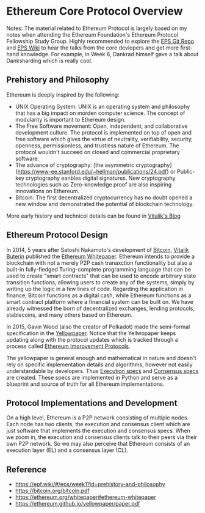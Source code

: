 # Ethereum Core Protocol Overview

Notes: The material related to Ethereum Protocol is largely based on my notes when attending the Ethereum Foundation's Ethereum Protocol Fellowship Study Group. 
Highly recommended to explore the [EPS Git Repo](https://github.com/eth-protocol-fellows/protocol-studies) and [EPS Wiki](https://epf.wiki/#/) to hear the talks from the core devlopers and get more first-hand knowledge. For example, in Week 6, Dankrad himself gave a talk about Danksharding which is really cool.

## Prehistory and Philosophy

Ethereum is deeply inspired by the following:
* UNIX Operating System: UNIX is an operating system and philosophy that has a big impact on morden computer science. The concept of modularity is important to Ethereum design.
* The Free Software movement: Open, independent, and collaborative development culture. The protocol is implemented on top of open and free software which gives the virtue of neutrality, verifiability, security, openness, permissionless, and trustless nature of Ethereum. The protocol wouldn't succeed on closed and commercial proprietary software.
* The advance of cryptography: [the asymmetric cryptography] (https://www-ee.stanford.edu/~hellman/publications/24.pdf) or Public-key cryptography eanbles digital signatures. New cryptography technologies such as Zero-knowledge proof are also inspiring innovations on Ethereum.
* Bitcoin: The first decentralized cryptocurrency has no doubt opened a new window and demonstrated the potential of blockchain technology. 

More early history and technicol details can be found in [Vitalik's Blog](https://vitalik.eth.limo/general/2017/09/14/prehistory.html)

## Ethereum Protocol Design
In 2014, 5 years after Satoshi Nakamoto's development of [Bitcoin](https://bitcoin.org/bitcoin.pdf), [Vitalik Buterin](https://en.wikipedia.org/wiki/Vitalik_Buterin) published the [Ethereum Whitepaper](https://ethereum.org/en/whitepaper/#ethereum-whitepaper). Ethereum intends to provide a blockchain with not a merely P2P cash tranaxction functionality but also a built-in fully-fledged Turing-complete programming language that can be used to create "smart contracts" that can be used to encode arbitrary state transition functions, allowing users to create any of the systems, simply by writing up the logic in a few lines of code. Regarding the application in finance, Bitcoin functions as a digital cash, while Ethereum functions as a smart contract platform where a financial system can be built on. We have already witnessed the born of decentralized exchanges, lending protocols, stablecoins, and many others based on Ethereum. 

In 2015, Gavin Wood (also the creator of Polkadot) made the semi-formal specification in the [Yellowpaper](https://ethereum.github.io/yellowpaper/paper.pdf). Notice that the Yellwopaper keeps updating along with the protocol updates which is tracked through a process called [Ethereum Improvement Protocols](https://eips.ethereum.org/). 

The yellowpaper is general enough and mathematical in nature and doesn't rely on specific implementation details and algorithms, however not easily understandable by developers. Thus [Execution specs](https://github.com/ethereum/execution-specs) and [Consensus specs](https://github.com/ethereum/consensus-specs) are created. These specs are implemented in Python and serve as a blueprint and source of truth for all Ethereum implementations.


## Protocol Implementations and Development
On a high level, Ethereum is a P2P network consisting of multiple nodes. Each node has two clients, the execution and consensus client which are just software that implements the execution and consensus specs. When we zoom in, the execution and consensus clients talk to their peers via their own P2P network. So we may also perceive that Ethereum consists of an execution layer (EL) and a consensus layer (CL).


## Reference
* https://epf.wiki/#/eps/week1?id=prehistory-and-philosophy
* https://bitcoin.org/bitcoin.pdf
* https://ethereum.org/whitepaper#ethereum-whitepaper
* https://ethereum.github.io/yellowpaper/paper.pdf
